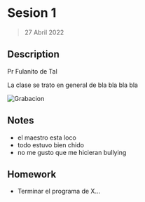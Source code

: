 # Sesion 1
> 27 Abril 2022

## Description

Pr Fulanito de Tal

La clase se trato en general de bla bla bla bla

![Grabacion](http:/....)

## Notes

- el maestro esta loco
- todo estuvo bien chido
- no me gusto que me hicieran bullying

## Homework

- Terminar el programa de X...